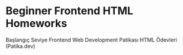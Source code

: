 # Beginner Frontend HTML Homeworks
Başlangıç Seviye Frontend Web Development Patikası HTML Ödevleri (Patika.dev)
